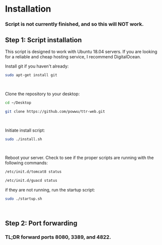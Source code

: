 #    Installation
###     **Script is not currently finished, and so this will NOT work.**

##    Step 1: Script installation
This script is designed to work with Ubuntu 18.04 servers. If you are looking for a reliable and cheap hosting service, I recommend DigitalOcean.

Install git if you haven't already:
```bash
sudo apt-get install git
```
⠀

Clone the repository to your desktop:
```bash
cd ~/Desktop
```
```bash
git clone https://github.com/powwu/ttr-web.git
```
⠀

Initiate install script:
```bash
sudo ./install.sh
```
⠀

Reboot your server. Check to see if the proper scripts are running with the following commands:
```bash
/etc/init.d/tomcat8 status
```
```bash
/etc/init.d/guacd status
```

if they are not running, run the startup script:
```bash
sudo ./startup.sh
```
⠀

##    Step 2: Port forwarding
### TL;DR forward ports 8080, 3389, and 4822.




